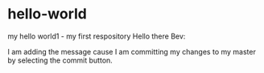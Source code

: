 # hello-world
my hello world1 - my first respository
Hello there Bev:

I am adding the message cause I am committing my changes to my master by selecting the commit button.
